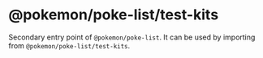 # @pokemon/poke-list/test-kits

Secondary entry point of `@pokemon/poke-list`. It can be used by importing from `@pokemon/poke-list/test-kits`.
